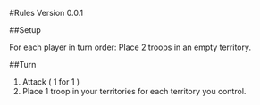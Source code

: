 #Rules
Version 0.0.1

##Setup

For each player in turn order: Place 2 troops in an empty territory.

##Turn

1. Attack ( 1 for 1 )
2. Place 1 troop in your territories for each territory you control.
